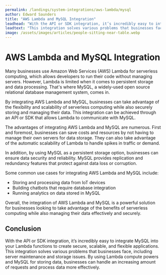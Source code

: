 ```yaml
---
permalink: /landings/system-integrations/aws-lambda/mysql
author: Edward Saunders
title: "AWS Lambda and MySQL Integration"
leadhead: "With the API or SDK integration, it’s incredibly easy to integrate MySQL into your Lambda functions to create secure, scalable, and flexible applications"
leadtext: "This integration solves various problems that businesses face, including server maintenance and storage issues. By using Lambda compute powers and MySQL for storing data, businesses can handle an increasing amount of requests and process data more effectively."
image: /assets/images/articles/people-sitting-near-table.webp
---
```

<div class="arttext">
<h1>AWS Lambda and MySQL Integration</h1>

<p>Many businesses use Amazon Web Services (AWS) Lambda for serverless computing, which allows developers to run their code without managing servers. However, Lambda is limited when it comes to persistent storage and data processing. That's where MySQL, a widely-used open source relational database management system, comes in.</p>

<p>By integrating AWS Lambda and MySQL, businesses can take advantage of the flexibility and scalability of serverless computing while also securely storing and managing their data. This integration can be achieved through an API or SDK that allows Lambda to communicate with MySQL.</p>

<p>The advantages of integrating AWS Lambda and MySQL are numerous. First and foremost, businesses can save costs and resources by not having to manage their own servers for data storage. They can also take advantage of the automatic scalability of Lambda to handle spikes in traffic or demand.</p>

<p>In addition, by using MySQL as a persistent storage option, businesses can ensure data security and reliability. MySQL provides replication and redundancy features that protect against data loss or corruption.</p>

<p>Some common use cases for integrating AWS Lambda and MySQL include:</p>

<ul>
	<li>Storing and processing data from IoT devices</li>
	<li>Building chatbots that require database integration</li>
	<li>Running analytics on data stored in MySQL</li>
</ul>

<p>Overall, the integration of AWS Lambda and MySQL is a powerful solution for businesses looking to take advantage of the benefits of serverless computing while also managing their data effectively and securely.</p>

<h2>Conclusion</h2>

<p>With the API or SDK integration, it’s incredibly easy to integrate MySQL into your Lambda functions to create secure, scalable, and flexible applications. This integration solves various problems that businesses face, including server maintenance and storage issues. By using Lambda compute powers and MySQL for storing data, businesses can handle an increasing amount of requests and process data more effectively. </p>

</div>